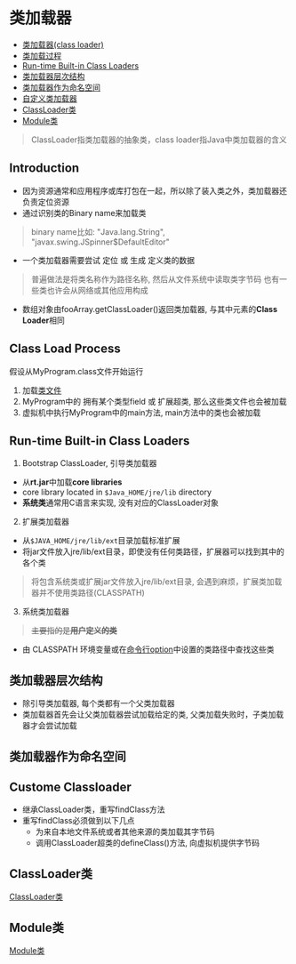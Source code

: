 # 类加载器

- [类加载器(class loader)](#类加载器class-loader)
- [类加载过程](#类加载过程)
- [Run-time Built-in Class Loaders](#run-time-built-in-class-loaders)
- [类加载器层次结构](#类加载器层次结构)
- [类加载器作为命名空间](#类加载器作为命名空间)
- [自定义类加载器](#自定义类加载器)
- [ClassLoader类](#classloader类)
- [Module类](#module类)

> ClassLoader指类加载器的抽象类，class loader指Java中类加载器的含义

## Introduction

- 因为资源通常和应用程序或库打包在一起，所以除了装入类之外，类加载器还负责定位资源
- 通过识别类的Binary name来加载类

> binary name比如: "Java.lang.String", "javax.swing.JSpinner$DefaultEditor"

- 一个类加载器需要尝试 定位 或 生成 定义类的数据

> 普遍做法是将类名称作为路径名称, 然后从文件系统中读取类字节码
> 也有一些类也许会从网络或其他应用构成

- 数组对象由fooArray.getClassLoader()返回类加载器, 与其中元素的**Class Loader**相同

## Class Load Process

假设从MyProgram.class文件开始运行

1. 加载[类文件](Java_Class_File.md)
2. MyProgram中的 拥有某个类型field 或 扩展超类, 那么这些类文件也会被加载
3. 虚拟机中执行MyProgram中的main方法, main方法中的类也会被加载

## Run-time Built-in Class Loaders

1. Bootstrap ClassLoader, 引导类加载器

- 从**rt.jar**中加载**core libraries**
- core library located in `$Java_HOME/jre/lib` directory
- **系统类**通常用C语言来实现, 没有对应的ClassLoader对象

2. 扩展类加载器

- 从`$JAVA_HOME/jre/lib/ext`目录加载标准扩展
- 将jar文件放入jre/lib/ext目录，即使没有任何类路径，扩展器可以找到其中的各个类

> 将包含系统类或扩展jar文件放入jre/lib/ext目录, 会遇到麻烦，扩展类加载器并不使用类路径(CLASSPATH)

3. 系统类加载器

> ~~主要指的是**用户定义的类**~~

- 由 CLASSPATH 环境变量或在[命令行option](Java_Command_Javac.md)中设置的类路径中查找这些类

## 类加载器层次结构

- 除引导类加载器, 每个类都有一个父类加载器
- 类加载器首先会让父类加载器尝试加载给定的类, 父类加载失败时，子类加载器才会尝试加载

## 类加载器作为命名空间

## Custome Classloader

- 继承ClassLoader类，重写findClass方法
- 重写findClass必须做到以下几点
  - 为来自本地文件系统或者其他来源的类加载其字节码
  - 调用ClassLoader超类的defineClass()方法, 向虚拟机提供字节码

## ClassLoader类

[ClassLoader类](Java_Lang_ClassLoader.md)

## Module类

[Module类](Java_JVM_Class_Module.md)